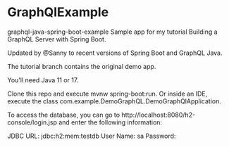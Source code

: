 # GraphQlExample

graphql-java-spring-boot-example
Sample app for my tutorial Building a GraphQL Server with Spring Boot.

Updated by @Sanny to recent versions of Spring Boot and GraphQL Java.

The tutorial branch contains the original demo app.

You'll need Java 11 or 17.

Clone this repo and execute mvnw spring-boot:run. Or inside an IDE, execute the class com.example.DemoGraphQL.DemoGraphQlApplication.

To access the database, you can go to http://localhost:8080/h2-console/login.jsp and enter the following information:

JDBC URL: jdbc:h2:mem:testdb
User Name: sa
Password: